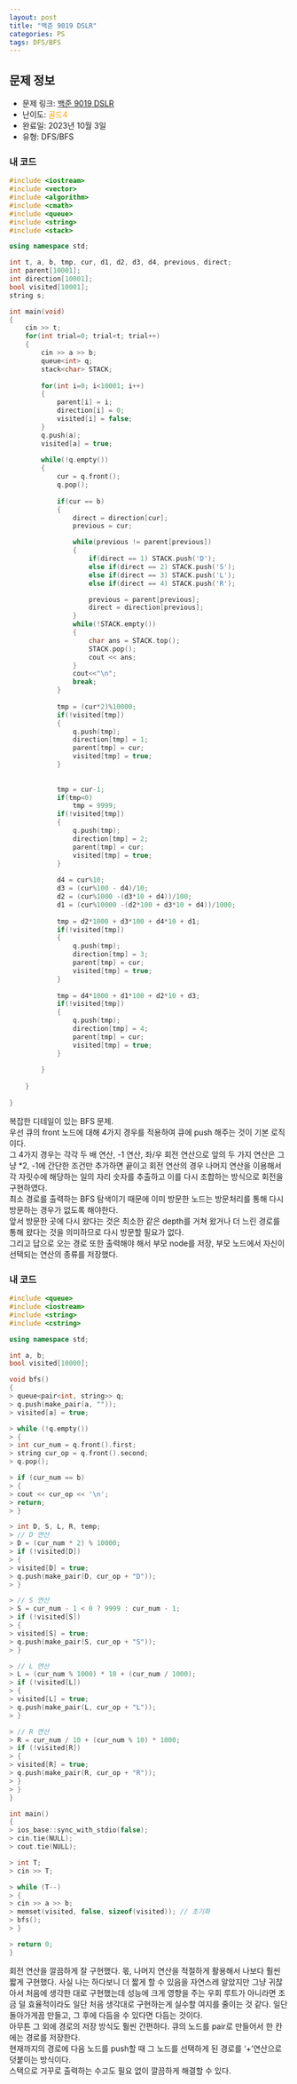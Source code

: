 ```yaml
---
layout: post
title: "백준 9019 DSLR"
categories: PS
tags: DFS/BFS
---
```


## 문제 정보
- 문제 링크: [백준 9019 DSLR](https://www.acmicpc.net/problem/9019)
- 난이도: <span style="color:#FFA500">골드4</span>
- 완료일: 2023년 10월 3일
- 유형: DFS/BFS

### 내 코드

```C++
#include <iostream>
#include <vector>
#include <algorithm>
#include <cmath>
#include <queue>
#include <string>
#include <stack>

using namespace std;

int t, a, b, tmp, cur, d1, d2, d3, d4, previous, direct;
int parent[10001];
int direction[10001];
bool visited[10001];
string s;

int main(void)
{
	cin >> t;
	for(int trial=0; trial<t; trial++)
	{
		cin >> a >> b;
		queue<int> q;
		stack<char> STACK;
		
		for(int i=0; i<10001; i++)
		{
			parent[i] = i;
			direction[i] = 0;
			visited[i] = false;
		}
		q.push(a);
		visited[a] = true;
		
		while(!q.empty())
		{
			cur = q.front();
			q.pop();
			
			if(cur == b)
			{
				direct = direction[cur];
				previous = cur;

				while(previous != parent[previous])
				{
					if(direct == 1) STACK.push('D');
					else if(direct == 2) STACK.push('S');
					else if(direct == 3) STACK.push('L');
					else if(direct == 4) STACK.push('R');

					previous = parent[previous];
					direct = direction[previous];
				}
				while(!STACK.empty())
				{
					char ans = STACK.top();
					STACK.pop();
					cout << ans;
				}
				cout<<"\n";
				break;
			}
			
			tmp = (cur*2)%10000;
			if(!visited[tmp])
			{
				q.push(tmp);
				direction[tmp] = 1;
				parent[tmp] = cur;
				visited[tmp] = true;
			}
			
			
			tmp = cur-1;
			if(tmp<0)
				tmp = 9999;
			if(!visited[tmp])
			{
				q.push(tmp);
				direction[tmp] = 2;
				parent[tmp] = cur;
				visited[tmp] = true;
			}
			
			d4 = cur%10;
			d3 = (cur%100 - d4)/10;
			d2 = (cur%1000 -(d3*10 + d4))/100;
			d1 = (cur%10000 -(d2*100 + d3*10 + d4))/1000;
			
			tmp = d2*1000 + d3*100 + d4*10 + d1;
			if(!visited[tmp])
			{
				q.push(tmp);
				direction[tmp] = 3;
				parent[tmp] = cur;
				visited[tmp] = true;
			}
			
			tmp = d4*1000 + d1*100 + d2*10 + d3;
			if(!visited[tmp])
			{
				q.push(tmp);
				direction[tmp] = 4;
				parent[tmp] = cur;
				visited[tmp] = true;
			}
			
		}
		
	}
	
}
```

복잡한 디테일이 있는 BFS 문제.  
우선 큐의 front 노드에 대해 4가지 경우를 적용하여 큐에 push 해주는 것이 기본 로직이다.  
그 4가지 경우는 각각 두 배 연산, -1 연산, 좌/우 회전 연산으로 앞의 두 가지 연산은 그냥 *2, -1에 간단한 조건만 추가하면 끝이고 회전 연산의 경우 나머지 연산을 이용해서 각 자릿수에 해당하는 일의 자리 숫자를 추출하고 이를 다시 조합하는 방식으로 회전을 구현하였다.  
최소 경로를 출력하는 BFS 탐색이기 때문에 이미 방문한 노드는 방문처리를 통해 다시 방문하는 경우가 없도록 해야한다.  
앞서 방문한 곳에 다시 왔다는 것은 최소한 같은 depth를 거쳐 왔거나 더 느린 경로를 통해 왔다는 것을 의미하므로 다시 방문할 필요가 없다.   
그리고 답으로 오는 경로 또한 출력해야 해서 부모 node를 저장, 부모 노드에서 자신이 선택되는 연산의 종류를 저장했다.  
  

### 내 코드

```C++
#include <queue>
#include <iostream>
#include <string>
#include <cstring>

using namespace std;

int a, b;
bool visited[10000];

void bfs()
{
> queue<pair<int, string>> q;
> q.push(make_pair(a, ""));
> visited[a] = true;

> while (!q.empty())
> {
> int cur_num = q.front().first;
> string cur_op = q.front().second;
> q.pop();

> if (cur_num == b)
> {
> cout << cur_op << '\n';
> return;
> }

> int D, S, L, R, temp;
> // D 연산
> D = (cur_num * 2) % 10000;
> if (!visited[D])
> {
> visited[D] = true;
> q.push(make_pair(D, cur_op + "D"));
> }

> // S 연산
> S = cur_num - 1 < 0 ? 9999 : cur_num - 1;
> if (!visited[S])
> {
> visited[S] = true;
> q.push(make_pair(S, cur_op + "S"));
> }

> // L 연산
> L = (cur_num % 1000) * 10 + (cur_num / 1000);
> if (!visited[L])
> {
> visited[L] = true;
> q.push(make_pair(L, cur_op + "L"));
> }

> // R 연산
> R = cur_num / 10 + (cur_num % 10) * 1000;
> if (!visited[R])
> {
> visited[R] = true;
> q.push(make_pair(R, cur_op + "R"));
> }
> }
}

int main()
{
> ios_base::sync_with_stdio(false);
> cin.tie(NULL);
> cout.tie(NULL);

> int T;
> cin >> T;

> while (T--)
> {
> cin >> a >> b;
> memset(visited, false, sizeof(visited)); // 초기화
> bfs();
> }

> return 0;
}
```

회전 연산을 깔끔하게 잘 구현했다. 몫, 나머지 연산을 적절하게 활용해서 나보다 훨씬 짧게 구현했다. 사실 나는 하다보니 더 짧게 할 수 있음을 자연스레 알았지만 그냥 귀찮아서 처음에 생각한 대로 구현했는데 성능에 크게 영향을 주는 우회 루트가 아니라면 조금 덜 효율적이라도 일단 처음 생각대로 구현하는게 실수할 여지를 줄이는 것 같다. 일단 돌아가게끔 만들고, 그 후에 다듬을 수 있다면 다듬는 것이다.  
아무튼 그 외에 경로의 저장 방식도 훨씬 간편하다. 큐의 노드를 pair로 만들어서 한 칸에는 경로를 저장한다.  
현재까지의 경로에 다음 노드를 push할 때 그 노드를 선택하게 된 경로를 ‘+’연산으로 덧붙이는 방식이다.  
스택으로 거꾸로 출력하는 수고도 필요 없이 깔끔하게 해결할 수 있다.  

